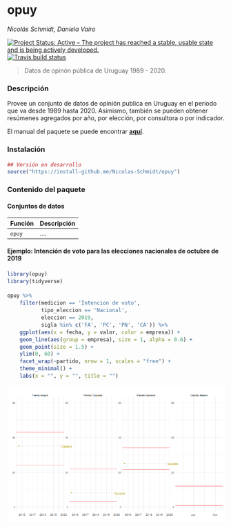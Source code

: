 
<!-- README.md is generated from README.Rmd. Please edit that file -->

# opuy

*Nicolás Schmidt, Daniela Vairo*

<!-- badges: start -->

[![Project Status: Active – The project has reached a stable, usable
state and is being actively
developed.](https://www.repostatus.org/badges/latest/active.svg)](https://www.repostatus.org/#active)
[![Travis build
status](https://travis-ci.com/Nicolas-Schmidt/opuy.svg?branch=master)](https://travis-ci.com/Nicolas-Schmidt/opuy)
<!-- badges: end -->

> Datos de opinón pública de Uruguay 1989 - 2020.

### Descripción

Provee un conjunto de datos de opinión publica en Uruguay en el periodo
que va desde 1989 hasta 2020. Asimismo, también se pueden obtener
resúmenes agregados por año, por elección, por consultora o por
indicador.

El manual del paquete se puede encontrar
[**aquí**](https://github.com/Nicolas-Schmidt/Boreluy/blob/master/man/figures/Manual_opuy.pdf).

### Instalación

``` r
## Versión en desarrollo
source("https://install-github.me/Nicolas-Schmidt/opuy")
```

### Contenido del paquete

#### Conjuntos de datos

| Función | Descripción |
| ------- | ----------- |
| `opuy`  | ….          |

#### Ejemplo: Intención de voto para las elecciones nacionales de octubre de 2019

``` r
library(opuy)
library(tidyverse)

opuy %>%
    filter(medicion == 'Intencion de voto',
           tipo_eleccion == 'Nacional',
           eleccion == 2019,
           sigla %in% c('FA', 'PC', 'PN', 'CA')) %>%
    ggplot(aes(x = fecha, y = valor, color = empresa)) +
    geom_line(aes(group = empresa), size = 1, alpha = 0.6) +
    geom_point(size = 1.5) +
    ylim(0, 60) +
    facet_wrap(~partido, nrow = 1, scales = "free") +
    theme_minimal() +
    labs(x = "", y = "", title = "")
```

<img src='man/figures/iv2019.gif'/>
